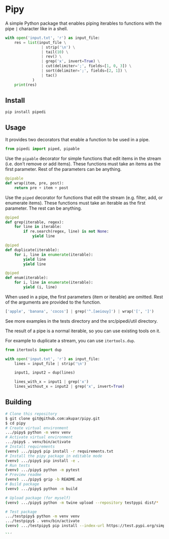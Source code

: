 # Pipy

A simple Python package that enables piping iterables to functions with the pipe `|` character like in a shell.

```python
with open('input.txt', 'r') as input_file:
    res = list(input_file \
                | strip('\n') \
                | tail(10) \
                | rev() \
                | grep('x', invert=True) \
                | cut(delimiter=';', fields=[1, 0, 3]) \
                | sort(delimiter=';', fields=[2, 1]) \
                | tac()
            )
    print(res)

```

## Install

```
pip install pipedi
```

## Usage

It provides two decorators that enable a function to be used in a pipe.

```python
from pipedi import piped, pipable
```

Use the `pipable` decorator for simple functions that edit items in the stream (i.e. don't remove or add items). These functions must take an items as the first parameter. Rest of the parameters can be anything.

```python
@pipable
def wrap(item, pre, post):
    return pre + item + post
```


Use the `piped` decorator for functions that edit the stream (e.g. filter, add, or enumerate items). These functions must take an iterable as the first parameter. The rest can be anything.

```python
@piped
def grep(iterable, regex):
    for line in iterable:
        if re.search(regex, line) is not None:
            yield line
```

```python
@piped
def duplicate(iterable):
    for i, line in enumerate(iterable):
        yield line
        yield line
```

```python
@piped
def enum(iterable):
    for i, line in enumerate(iterable):
        yield (i, line)
```

When used in a pipe, the first parameters (item or iterable) are omitted. Rest of the arguments are provided to the function.
```python
['apple', 'banana', 'cocos'] | grep('^.[aeiouy]') | wrap('[', ']')
```

See more examples in the tests directory and the src/pipedi/util directory.

The result of a pipe is a normal iterable, so you can use existing tools on it.

For example to duplicate a stream, you can use `itertools.dup`.

```python
from itertools import dup

with open('input.txt', 'r') as input_file:
    lines = input_file | strip('\n')

    input1, input2 = dup(lines)

    lines_with_x = input1 | grep('x')
    lines_without_x = input2 | grep('x', invert=True)

```


## Building

```bash
# Clone this repository
$ git clone git@github.com:akupar/pipy.git
$ cd pipy
# Create virtual environment
.../pipy$ python -m venv venv
# Activate virtual environment
.../pipy$ . venv/bin/activate
# Install requirements
(venv) .../pipy$ pip install -r requirements.txt
# Install the pipy package in editable mode
(venv) .../pipy$ pip install -e .
# Run tests
(venv) .../pipy$ python -m pytest
# Preview readme
(venv) .../pipy$ grip -b README.md
# Build package
(venv) .../pipy$ python -m build

# Upload package (for myself)
(venv) .../pipy$ python -m twine upload --repository testpypi dist/*

# Test package
.../testpipy$ python -m venv venv
.../testpipy$ . venv/bin/activate
(venv) .../testpipy$ pip install --index-url https://test.pypi.org/simple/ --no-deps pipy

``´